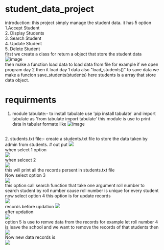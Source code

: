 # student_data_project
introduction: this project simply manage the student data. it has 5 option<br>
1.Accept Student<br>
2. Display Students<br>
3. Search Student<br>
4. Update Student<br>
5. Delete Student<br>
first we create a class for return a object that store the student data <br>![image](https://github.com/amansetu03/student_data_project/assets/106844274/f0955274-a790-424b-8d35-02ea8c6207ff) <br>
then make a function load data to load data from file for example if we open program day 2 then it load day 1 data also
"load_students()" to save data we make a funcion save_students(students) here students is a array that store data object.<br>
# requirments
1. module tabulate:- to install tabulate use 'pip install tabulate' and import tabulate as 'from tabulate import tabulate' this module is use to print data in tabular formate like ![image](https://github.com/amansetu03/student_data_project/assets/106844274/0467e06c-5f08-4e89-a0b8-d306ffa35b69)
<br>
2. students.txt file:- create a students.txt file to store the data taken by admin from students.
# out put
<img src='https://github.com/amansetu03/student_data_project/assets/106844274/b0f1c40e-44f8-4266-ab76-6c81de21baf4'><br>when select 1 option <br>
<img src='https://github.com/amansetu03/student_data_project/assets/106844274/37ac4387-75d9-4618-8e59-023d475ba1ff'><br>when selcect 2 <br>
<img src='https://github.com/amansetu03/student_data_project/assets/106844274/498e220a-e1ae-4ba5-b363-748810969d75'><br>this will print all the records persent in students.txt file<br>
Now select option 3<br><img src='https://github.com/amansetu03/student_data_project/assets/106844274/e6dfa91f-dc6e-4603-9bbe-2cfbd9987e8b'>
<br>this option call search function that take one argument roll number to search student by roll number cause roll number is unique for every student<br>now select option 4 this option is for update records 
<br><img src='https://github.com/amansetu03/student_data_project/assets/106844274/aca59bb1-f0e7-4c8d-a661-c9a9c8c9b2e4'>
<br>records before updation <img src='https://github.com/amansetu03/student_data_project/assets/106844274/9622e409-b2d2-4384-b56d-3b653f9face8'><br> after updation <br><img src='https://github.com/amansetu03/student_data_project/assets/106844274/f7263bfa-8c85-43f3-838f-e2145335f70d'><br>
option 5 is use to remve data from the records for example let roll number 4 is leave the school and we want to remove the records of that students then <br>
<img src='https://github.com/amansetu03/student_data_project/assets/106844274/f15dba14-4e38-4eb3-8890-332ea8dafd2c'><br>
Now new data records is <br>
<img src='https://github.com/amansetu03/student_data_project/assets/106844274/aa62321e-04e2-4d27-89a6-a95a45bdf6f5'>


